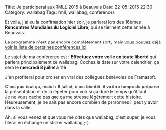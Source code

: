Title: Je participerai aux RMLL 2015 à Beauvais
Date: 22-05-2015 22:30
Category: wallabag
Tags: rmll, wallabag, conférences

Et voila, j'ai eu la confirmation hier soir, je parlerai lors des 16èmes **Rencontres Mondiales du Logiciel Libre**, qui se tiennent cette année à Beauvais.

Le programme n'est pas encore complètement sorti, mais [vous pouvez déjà voir la liste de certaines conférences ici](https://2015.rmll.info/spip.php?page=rmll_progall&lang=fr).

Le sujet de ma conférence est : **Effectuez votre veille en toute liberté** qui parlera principalement de wallabag. Cochez la date sur votre calendrier, ça sera le **mercredi 8 juillet à 11h**.

J'en profiterai pour croiser en vrai des collègues bénévoles de Framasoft.

C'est pas tout ça, mais le 8 juillet, c'est bientôt, il va être temps de préparer la présentation et de la répéter pour voir si ça dure le temps qu'il faut.  
Je ne vous cache pas que ça me stresse légèrement cette histoire. Heureusement, je ne sais pas encore combien de personnes il peut y avoir dans la salle.

Ah, si vous venez et que vous me dites que wallabag, c'est super, je vous filerai en échange un sticker wallabag ;-)
